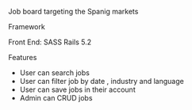 Job board targeting the Spanig markets

Framework

Front End: SASS
Rails 5.2

Features 
- User can search jobs
- User can filter job by date , industry and language
- User can save jobs in their account
- Admin can CRUD jobs
